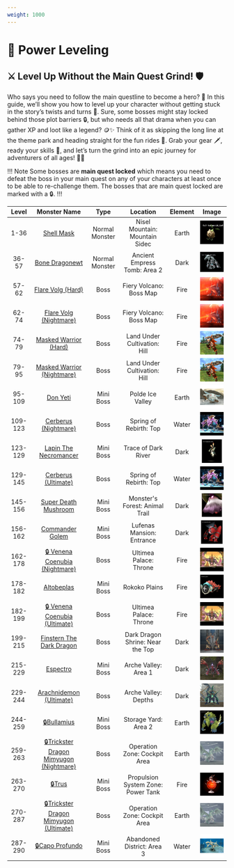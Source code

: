 ```yaml
---
weight: 1000
---
```


# 🚀 Power Leveling

## ⚔️ Level Up Without the Main Quest Grind! 🛡️

Who says you need to follow the main questline to become a hero? 🌟 In this guide, we’ll show you how to level up your character without getting stuck in the story’s twists and turns 📜. Sure, some bosses might stay locked behind those plot barriers 🔒, but who needs all that drama when you can gather XP and loot like a legend? 🪙✨ Think of it as skipping the long line at the theme park and heading straight for the fun rides 🎢. Grab your gear 🗡️, ready your skills 🎯, and let’s turn the grind into an epic journey for adventurers of all ages! 🚀🌈

!!! Note
Some bosses are **main quest locked** which means you need to defeat the boss in your main quest on any of your characters at least once to be able to re-challenge them. The bosses that are main quest locked are marked with a 🔒.
!!!

|Level   |Monster Name                                                                   |Type           |Location                           |Element | Image                                   |
|:------:|:-----------------------------------------------------------------------------:|:-------------:|:---------------------------------:|:------:|:---------------------------------------:|
|1-36    |[Shell Mask](https://coryn.club/monster.php?id=105)                            |Normal Monster |Nisel Mountain: Mountain Sidec     |Earth   |![](/assets/monsters/shell_mask.png)     |
|36-57   |[Bone Dragonewt](https://coryn.club/monster.php?id=239)                        |Normal Monster |Ancient Empress Tomb: Area 2       |Dark    |![](/assets/monsters/bone_dragonewt.png) |
|57-62   |[Flare Volg (Hard)](https://coryn.club/monster.php?id=716)                     |Boss           |Fiery Volcano: Boss Map            |Fire    |![](/assets/monsters/flare_volg.png)     |
|62-74   |[Flare Volg (Nightmare)](https://coryn.club/monster.php?id=717)                |Boss           |Fiery Volcano: Boss Map            |Fire    |![](/assets/monsters/flare_volg.png)     |
|74-79   |[Masked Warrior (Hard)](https://coryn.club/monster.php?id=893)                 |Boss           |Land Under Cultivation: Hill       |Fire    |![](/assets/monsters/masked_warrior.png) |
|79-95   |[Masked Warrior (Nightmare)](https://coryn.club/monster.php?id=894)            |Boss           |Land Under Cultivation: Hill       |Fire    |![](/assets/monsters/masked_warrior.png) |
|95-109  |[Don Yeti](https://coryn.club/monster.php?id=465)                              |Mini Boss      |Polde Ice Valley                   |Earth   |![](/assets/monsters/donyeti.png)        |
|109-123 |[Cerberus (Nightmare)](https://coryn.club/monster.php?id=691)                  |Boss           |Spring of Rebirth: Top             |Water   |![](/assets/monsters/cerberus.png)       |
|123-129 |[Lapin The Necromancer](https://coryn.club/monster.php?id=540)                 |Mini Boss      |Trace of Dark River                |Dark    |![](/assets/monsters/lapin.png)          |
|129-145 |[Cerberus (Ultimate)](https://coryn.club/monster.php?id=692)                   |Boss           |Spring of Rebirth: Top             |Water   |![](/assets/monsters/cerberus.png)       |
|145-156 |[Super Death Mushroom](https://coryn.club/monster.php?id=1051)                 |Mini Boss      |Monster's Forest: Animal Trail     |Dark    |![](/assets/monsters/sdm.png)            |
|156-162 |[Commander Golem](https://coryn.club/monster.php?id=1067)                      |Mini Boss      |Lufenas Mansion: Entrance          |Dark    |![](/assets/monsters/commander_golem.png)|
|162-178 |[🔒 Venena Coenubia (Nightmare)](https://coryn.club/monster.php?id=1293)          |Boss           |Ultimea Palace: Throne             |Fire    |![](/assets/monsters/nena.jpg)           |
|178-182 |[Altobeplas](https://coryn.club/monster.php?id=1498)                           |Mini Boss      |Rokoko Plains                      |Fire    |![](/assets/monsters/altobeplas.png)     |
|182-199 |[🔒 Venena Coenubia (Ultimate)](https://coryn.club/monster.php?id=1294)           |Boss           |Ultimea Palace: Throne             |Fire    |![](/assets/monsters/nena.jpg)           |
|199-215 |[Finstern The Dark Dragon](https://coryn.club/monster.php?id=1620)             |Boss           |Dark Dragon Shrine: Near the Top   |Dark    |![](/assets/monsters/finstern.png)       |
|215-229 |[Espectro](https://coryn.club/monster.php?id=2186)                             |Mini Boss      |Arche Valley: Area 1               |Dark    |![](/assets/monsters/espectro.png)       |
|229-244 |[Arachnidemon (Ultimate)](https://coryn.club/monster.php?id=2192)              |Boss           |Arche Valley: Depths               |Dark    |![](/assets/monsters/arachnidemon.png)   |
|244-259 |[🔒Bullamius](https://coryn.club/monster.php?id=2470)                            |Mini Boss      |Storage Yard: Area 2               |Earth   |![](/assets/monsters/bullamius.png)      |
|259-263 |[🔒Trickster Dragon Mimyugon (Nightmare)](https://coryn.club/monster.php?id=2798)|Boss           |Operation Zone: Cockpit Area       |Earth   |![](/assets/monsters/mimyugon.png)       |
|263-270 |[🔒Trus](https://coryn.club/monster.php?id=2912)                                 |Mini Boss      |Propulsion System Zone: Power Tank |Fire    |![](/assets/monsters/trus.png)           |
|270-287 |[🔒Trickster Dragon Mimyugon (Ultimate)](https://coryn.club/monster.php?id=2799) |Boss           |Operation Zone: Cockpit Area       |Earth   |![](/assets/monsters/mimyugon.png)       |
|287-290 |[🔒Capo Profundo](https://coryn.club/monster.php?id=3123)                        |Mini Boss      |Abandoned District: Area 3         |Water   |![](/assets/monsters/capoprofundo.png)   |
